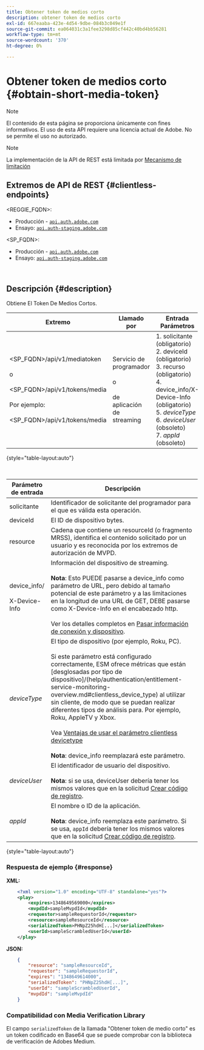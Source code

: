 ```yaml
---
title: Obtener token de medios corto
description: obtener token de medios corto
exl-id: 667eaaba-423e-4d54-9dbe-084b3c049e1f
source-git-commit: ea064031c3a1fee3298d85cf442c40bd4bb56281
workflow-type: tm+mt
source-wordcount: '370'
ht-degree: 0%

---
```


# Obtener token de medios corto {#obtain-short-media-token}

>[!NOTE]
>
>El contenido de esta página se proporciona únicamente con fines informativos. El uso de esta API requiere una licencia actual de Adobe. No se permite el uso no autorizado.

>[!NOTE]
>
> La implementación de la API de REST está limitada por [Mecanismo de limitación](/help/authentication/throttling-mechanism.md)

## Extremos de API de REST {#clientless-endpoints}

&lt;REGGIE_FQDN>:

* Producción - [`api.auth.adobe.com`](http://api.auth.adobe.com/)
* Ensayo: [`api.auth-staging.adobe.com`](http://api.auth-staging.adobe.com/)

&lt;SP_FQDN>:

* Producción - [`api.auth.adobe.com`](http://api.auth.adobe.com/)
* Ensayo: [`api.auth-staging.adobe.com`](http://api.auth-staging.adobe.com/)

</br>

## Descripción {#description}

Obtiene El Token De Medios Cortos.

| Extremo | Llamado </br> por | Entrada   </br>Parámetros | Método HTTP </br> | Respuesta | Respuesta HTTP </br> |
| --- | --- | --- | --- | --- | --- |
| &lt;SP_FQDN>/api/v1/mediatoken</br></br> o</br></br>&lt;SP_FQDN>/api/v1/tokens/media</br></br>Por ejemplo:</br></br>&lt;SP_FQDN>/api/v1/tokens/media | Servicio de programador </br></br>o</br></br>de aplicación de streaming | 1. solicitante (obligatorio)</br>2.  deviceId (obligatorio)</br>3.  recurso (obligatorio)</br>4.  device_info/X-Device-Info (obligatorio)</br>5.  _deviceType_</br> 6.  _deviceUser_ (obsoleto)</br>7.  _appId_ (obsoleto) | GET | XML o JSON que contienen un token de medios codificado Base64 o detalles de error si no se consigue. | 200 - Correcto </br>403 - Sin éxito |

{style="table-layout:auto"}

<!--
| Endpoint | Called  </br>By | Input   </br>Params | HTTP  </br>Method | Response | HTTP  </br>Response |
| --- | --- | --- | --- | --- | --- |
| `<SP_FQDN>/api/v1/mediatoken`</br></br>  or</br></br>`<SP_FQDN>/api/v1/tokens/media`</br></br>For example:</br></br>`<SP_FQDN>/api/v1/tokens/media` | Streaming App</br></br>or</br></br>Programmer Service | <ol><li>requestor (Mandatory)</l><li>deviceId (Mandatory)</li><li>resource (Mandatory)</li><li>device_info/X-Device-Info (Mandatory)</li><li>_deviceType_</li><li>_deviceUser_ (Deprecated)</li><li>_appId_ (Deprecated)</li></ol> | GET | XML or JSON containing an Base64 encoded media token or error details if unsuccessful. | 200 - Success  </br>403 - No Success |
-->

</br>

| Parámetro de entrada | Descripción |
| --- | --- |
| solicitante | Identificador de solicitante del programador para el que es válida esta operación. |
| deviceId | El ID de dispositivo bytes. |
| resource | Cadena que contiene un resourceId (o fragmento MRSS), identifica el contenido solicitado por un usuario y es reconocida por los extremos de autorización de MVPD. |
| device_info/</br></br>X-Device-Info | Información del dispositivo de streaming.</br></br>**Nota**: Esto PUEDE pasarse a device_info como parámetro de URL, pero debido al tamaño potencial de este parámetro y a las limitaciones en la longitud de una URL de GET, DEBE pasarse como X-Device-Info en el encabezado http. </br></br>Ver los detalles completos en [Pasar información de conexión y dispositivo](/help/authentication/passing-client-information-device-connection-and-application.md). |
| _deviceType_ | El tipo de dispositivo (por ejemplo, Roku, PC).</br></br>Si este parámetro está configurado correctamente, ESM ofrece métricas que están [desglosadas por tipo de dispositivo]/(help/authentication/entitlement-service-monitoring-overview.md#clientless_device_type) al utilizar sin cliente, de modo que se puedan realizar diferentes tipos de análisis para. Por ejemplo, Roku, AppleTV y Xbox.</br></br>Vea [Ventajas de usar el parámetro clientless devicetype ](/help/authentication/benefits-of-using-the-clientless-devicetype-parameter-in-pass-metrics.md)</br></br>**Nota**: device_info reemplazará este parámetro. |
| _deviceUser_ | El identificador de usuario del dispositivo.</br></br>**Nota**: si se usa, deviceUser debería tener los mismos valores que en la solicitud [Crear código de registro](/help/authentication/registration-code-request.md). |
| _appId_ | El nombre o ID de la aplicación. </br></br>**Nota**: device_info reemplaza este parámetro. Si se usa, `appId` debería tener los mismos valores que en la solicitud [Crear código de registro](/help/authentication/registration-code-request.md). |

{style="table-layout:auto"}

### Respuesta de ejemplo {#response}

**XML:**

```XML
    <?xml version="1.0" encoding="UTF-8" standalone="yes"?>
    <play>
        <expires>1348649569000</expires>
        <mvpdId>sampleMvpdId</mvpdId>
        <requestor>sampleRequestorId</requestor>
        <resource>sampleResourceId</resource>
        <serializedToken>PHNpZ25hdH[...]</serializedToken>
        <userId>sampleScrambledUserId</userId>
    </play>
```



**JSON:**

```JSON
    {
        "resource": "sampleResourceId",
        "requestor": "sampleRequestorId",
        "expires": "1348649614000",
        "serializedToken": "PHNpZ25hdH[...]",
        "userId": "sampleScrambledUserId",
        "mvpdId": "sampleMvpdId"
    }
```



### Compatibilidad con Media Verification Library

El campo `serializedToken` de la llamada &quot;Obtener token de medio corto&quot; es un token codificado en Base64 que se puede comprobar con la biblioteca de verificación de Adobes Medium.
